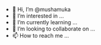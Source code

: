 - 👋 Hi, I’m @mushamuka
- 👀 I’m interested in ...
- 🌱 I’m currently learning ...
- 💞️ I’m looking to collaborate on ...
- 📫 How to reach me ...

<!---
mushamuka/mushamuka is a ✨ special ✨ repository because its `README.md` (this file) appears on your GitHub profile.
You can click the Preview link to take a look at your changes.
--->
